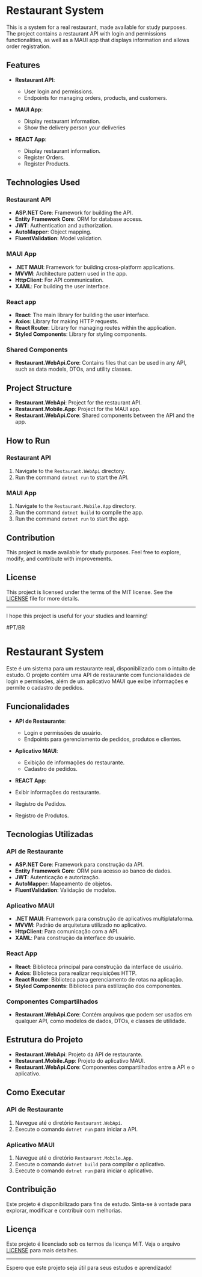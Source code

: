 # Restaurant System

This is a system for a real restaurant, made available for study purposes. The project contains a restaurant API with login and permissions functionalities, as well as a MAUI app that displays information and allows order registration.

## Features

- **Restaurant API**: 
  - User login and permissions.
  - Endpoints for managing orders, products, and customers.

- **MAUI App**:
  - Display restaurant information.
  - Show the delivery person your deliveries

- **REACT App**:
  - Display restaurant information.
  - Register Orders.
  - Register Products.

## Technologies Used

### Restaurant API

- **ASP.NET Core**: Framework for building the API.
- **Entity Framework Core**: ORM for database access.
- **JWT**: Authentication and authorization.
- **AutoMapper**: Object mapping.
- **FluentValidation**: Model validation.

### MAUI App

- **.NET MAUI**: Framework for building cross-platform applications.
- **MVVM**: Architecture pattern used in the app.
- **HttpClient**: For API communication.
- **XAML**: For building the user interface.

### React app

- **React**: The main library for building the user interface.
- **Axios**: Library for making HTTP requests.
- **React Router**: Library for managing routes within the application.
- **Styled Components**: Library for styling components.

### Shared Components

- **Restaurant.WebApi.Core**: Contains files that can be used in any API, such as data models, DTOs, and utility classes.

## Project Structure

- **Restaurant.WebApi**: Project for the restaurant API.
- **Restaurant.Mobile.App**: Project for the MAUI app.
- **Restaurant.WebApi.Core**: Shared components between the API and the app.

## How to Run

### Restaurant API

1. Navigate to the `Restaurant.WebApi` directory.
2. Run the command `dotnet run` to start the API.

### MAUI App

1. Navigate to the `Restaurant.Mobile.App` directory.
2. Run the command `dotnet build` to compile the app.
3. Run the command `dotnet run` to start the app.

## Contribution

This project is made available for study purposes. Feel free to explore, modify, and contribute with improvements.

## License

This project is licensed under the terms of the MIT license. See the [LICENSE](LICENSE) file for more details.

---

I hope this project is useful for your studies and learning!



#PT/BR
# Restaurant System

Este é um sistema para um restaurante real, disponibilizado com o intuito de estudo. O projeto contém uma API de restaurante com funcionalidades de login e permissões, além de um aplicativo MAUI que exibe informações e permite o cadastro de pedidos.

## Funcionalidades

- **API de Restaurante**: 
  - Login e permissões de usuário.
  - Endpoints para gerenciamento de pedidos, produtos e clientes.

- **Aplicativo MAUI**:
  - Exibição de informações do restaurante.
  - Cadastro de pedidos.

- **REACT App**:
 - Exibir informações do restaurante.
 - Registro de Pedidos.
 - Registro de Produtos.

## Tecnologias Utilizadas

### API de Restaurante

- **ASP.NET Core**: Framework para construção da API.
- **Entity Framework Core**: ORM para acesso ao banco de dados.
- **JWT**: Autenticação e autorização.
- **AutoMapper**: Mapeamento de objetos.
- **FluentValidation**: Validação de modelos.

### Aplicativo MAUI

- **.NET MAUI**: Framework para construção de aplicativos multiplataforma.
- **MVVM**: Padrão de arquitetura utilizado no aplicativo.
- **HttpClient**: Para comunicação com a API.
- **XAML**: Para construção da interface do usuário.

### React App

- **React**: Biblioteca principal para construção da interface de usuário.
- **Axios**: Biblioteca para realizar requisições HTTP.
- **React Router**: Biblioteca para gerenciamento de rotas na aplicação.
- **Styled Components**: Biblioteca para estilização dos componentes.

### Componentes Compartilhados

- **Restaurant.WebApi.Core**: Contém arquivos que podem ser usados em qualquer API, como modelos de dados, DTOs, e classes de utilidade.

## Estrutura do Projeto

- **Restaurant.WebApi**: Projeto da API de restaurante.
- **Restaurant.Mobile.App**: Projeto do aplicativo MAUI.
- **Restaurant.WebApi.Core**: Componentes compartilhados entre a API e o aplicativo.

## Como Executar

### API de Restaurante

1. Navegue até o diretório `Restaurant.WebApi`.
2. Execute o comando `dotnet run` para iniciar a API.

### Aplicativo MAUI

1. Navegue até o diretório `Restaurant.Mobile.App`.
2. Execute o comando `dotnet build` para compilar o aplicativo.
3. Execute o comando `dotnet run` para iniciar o aplicativo.

## Contribuição

Este projeto é disponibilizado para fins de estudo. Sinta-se à vontade para explorar, modificar e contribuir com melhorias.

## Licença

Este projeto é licenciado sob os termos da licença MIT. Veja o arquivo [LICENSE](LICENSE) para mais detalhes.

---

Espero que este projeto seja útil para seus estudos e aprendizado!
